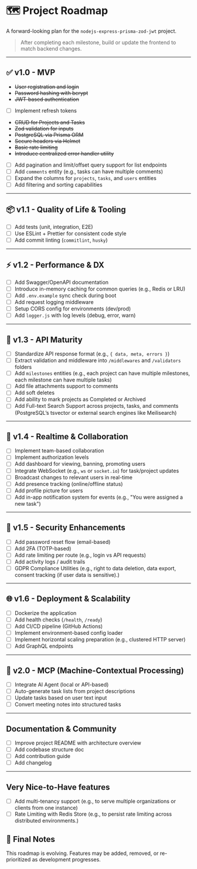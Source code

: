 # 🗺️ Project Roadmap

A forward-looking plan for the `nodejs-express-prisma-zod-jwt` project.

> After completing each milestone, build or update the frontend to match backend changes.

---

## ✅ v1.0 - MVP

- ~~User registration and login~~
- ~~Password hashing with bcrypt~~
- ~~JWT-based authentication~~
- [ ] Implement refresh tokens
- ~~CRUD for Projects and Tasks~~
- ~~Zod validation for inputs~~
- ~~PostgreSQL via Prisma ORM~~
- ~~Secure headers via Helmet~~
- ~~Basic rate limiting~~
- ~~Introduce centralized error handler utility~~
- [ ] Add pagination and limit/offset query support for list endpoints
- [ ] Add `comments` entity (e.g., tasks can have multiple comments)
- [ ] Expand the columns for `projects`, `tasks`, and `users` entities
- [ ] Add filtering and sorting capabilities

---

## 📦 v1.1 - Quality of Life & Tooling

- [ ] Add tests (unit, integration, E2E)
- [ ] Use ESLint + Prettier for consistent code style
- [ ] Add commit linting (`commitlint`, `husky`)

---

## ⚡ v1.2 - Performance & DX

- [ ] Add Swagger/OpenAPI documentation
- [ ] Introduce in-memory caching for common queries (e.g., Redis or LRU)
- [ ] Add `.env.example` sync check during boot
- [ ] Add request logging middleware
- [ ] Setup CORS config for environments (dev/prod)
- [ ] Add `logger.js` with log levels (debug, error, warn)

---

## 🚧 v1.3 - API Maturity

- [ ] Standardize API response format (e.g., `{ data, meta, errors }`)
- [ ] Extract validation and middleware into `/middlewares` and `/validators` folders
- [ ] Add `milestones` entities (e.g., each project can have multiple milestones, each milestone can have multiple tasks)
- [ ] Add file attachments support to comments
- [ ] Add soft deletes
- [ ] Add ability to mark projects as Completed or Archived
- [ ] Add Full-text Search Support across projects, tasks, and comments (PostgreSQL’s tsvector or external search engines like Meilisearch)

---

## 🔄 v1.4 - Realtime & Collaboration

- [ ] Implement team-based collaboration
- [ ] Implement authorization levels
- [ ] Add dashboard for viewing, banning, promoting users
- [ ] Integrate WebSocket (e.g., `ws` or `socket.io`) for task/project updates
- [ ] Broadcast changes to relevant users in real-time
- [ ] Add presence tracking (online/offline status)
- [ ] Add profile picture for users
- [ ] Add in-app notification system for events (e.g., "You were assigned a new task")

---

## 🔐 v1.5 - Security Enhancements

- [ ] Add password reset flow (email-based)
- [ ] Add 2FA (TOTP-based)
- [ ] Add rate limiting per route (e.g., login vs API requests)
- [ ] Add activity logs / audit trails
- [ ] GDPR Compliance Utilities (e.g., right to data deletion, data export, consent tracking (if user data is sensitive).)

---

## 🌐 v1.6 - Deployment & Scalability

- [ ] Dockerize the application
- [ ] Add health checks (`/health`, `/ready`)
- [ ] Add CI/CD pipeline (GitHub Actions)
- [ ] Implement environment-based config loader
- [ ] Implement horizontal scaling preparation (e.g., clustered HTTP server)
- [ ] Add GraphQL endpoints

---

## 🧠 v2.0 - MCP (Machine-Contextual Processing)

- [ ] Integrate AI Agent (local or API-based)
- [ ] Auto-generate task lists from project descriptions
- [ ] Update tasks based on user text input
- [ ] Convert meeting notes into structured tasks

---

## Documentation & Community

- [ ] Improve project README with architecture overview
- [ ] Add codebase structure doc
- [ ] Add contribution guide
- [ ] Add changelog

---

## Very Nice-to-Have features

- [ ] Add multi-tenancy support (e.g., to serve multiple organizations or clients from one instance)
- [ ] Rate Limiting with Redis Store (e.g., to persist rate limiting across distributed environments.)

## 🏁 Final Notes

This roadmap is evolving. Features may be added, removed, or re-prioritized as development progresses.
